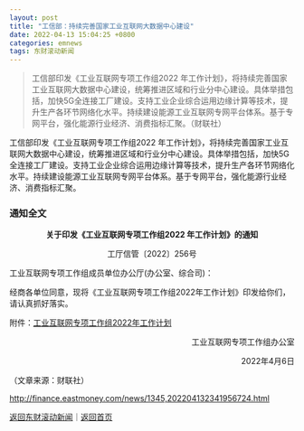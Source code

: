 ```yaml
---
layout: post
title: "工信部：持续完善国家工业互联网大数据中心建设"
date: 2022-04-13 15:04:25 +0800
categories: emnews
tags: 东财滚动新闻
---
```

> 工信部印发《工业互联网专项工作组2022 年工作计划》，将持续完善国家工业互联网大数据中心建设，统筹推进区域和行业分中心建设。具体举措包括，加快5G全连接工厂建设。支持工业企业综合运用边缘计算等技术，提升生产各环节网络化水平。持续建设能源工业互联网专网平台体系。基于专网平台，强化能源行业经济、消费指标汇聚。（财联社）

<p>工信部印发《工业互联网专项工作组2022 年工作计划》，将持续完善国家工业互联网大数据中心建设，统筹推进区域和行业分中心建设。具体举措包括，加快5G全连接工厂建设。支持工业企业综合运用边缘计算等技术，提升生产各环节网络化水平。持续建设能源工业互联网专网平台体系。基于专网平台，强化能源行业经济、消费指标汇聚。</p><h3 class="emh3">通知全文</h3><p style="text-align:center;"><strong>关于印发《工业互联网专项工作组2022 年工作计划》的通知</strong></p><p style="text-align:center;">工厅信管〔2022〕256号</p><p>工业互联网专项工作组成员单位办公厅(办公室、综合司)：</p><p>经商各单位同意，现将《工业互联网专项工作组2022年工作计划》印发给你们，请认真抓好落实。</p><p>附件：<a href="https://dfscdn.dfcfw.com/download/A2_cms_f_20220413150637205518&direct=1&abc4887.pdf">工业互联网专项工作组2022年工作计划</a></p><p style="text-align:right;">工业互联网专项工作组办公室</p><p style="text-align:right;">2022年4月6日 </p><p class="em_media">（文章来源：财联社）</p>

<http://finance.eastmoney.com/news/1345,202204132341956724.html>

[返回东财滚动新闻](//finews.withounder.com/emnews/)｜[返回首页](//finews.withounder.com/)